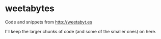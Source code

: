 weetabytes
==========

Code and snippets from http://weetabyt.es

I'll keep the larger chunks of code (and some of the smaller ones) on here.
